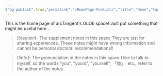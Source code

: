 ```yaml
---
{"dg-publish":true,"permalink":"/HomePage-Publish/","title":"Home","tags":["gardenEntry"],"created":"2024-09-04T17:53:28.773+08:00","updated":"2024-09-05T19:21:43.774+08:00"}
---
```


This is the home page of arcTangent's OuOb space!
Just put something that might be useful here...

> [!caution]- The supplement notes in this space
> They are just for sharing experiences. 
> These notes might have wrong information and cannot be personal doctoral recommendations!!

> [!info]- The pronunciation in the notes in this space
> I like to talk to myself, so the words "you", "yours", "yourself", 「你」, etc., refer to the author of the notes

